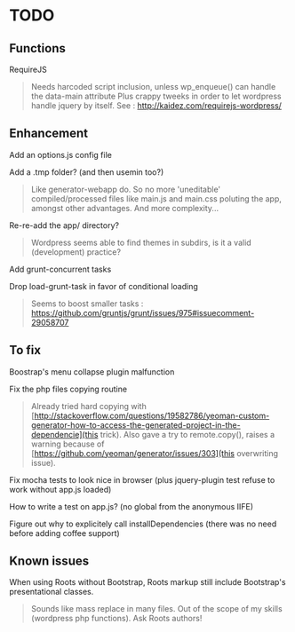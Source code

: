 # TODO

## Functions

RequireJS

> Needs harcoded script inclusion, unless wp_enqueue() can handle the data-main attribute
Plus crappy tweeks in order to let wordpress handle jquery by itself. See : http://kaidez.com/requirejs-wordpress/


## Enhancement

Add an options.js config file

Add a .tmp folder? (and then usemin too?)

> Like generator-webapp do. So no more 'uneditable' compiled/processed files like main.js and main.css poluting the app, amongst other advantages. And more complexity...

Re-re-add the app/ directory?

> Wordpress seems able to find themes in subdirs, is it a valid (development) practice?

Add grunt-concurrent tasks

Drop load-grunt-task in favor of conditional loading

> Seems to boost smaller tasks : https://github.com/gruntjs/grunt/issues/975#issuecomment-29058707


## To fix

Boostrap's menu collapse plugin malfunction

Fix the php files copying routine

> Already tried hard copying with [http://stackoverflow.com/questions/19582786/yeoman-custom-generator-how-to-access-the-generated-project-in-the-dependencie](this trick). Also gave a try to remote.copy(), raises a warning because of [https://github.com/yeoman/generator/issues/303](this overwriting issue).

Fix mocha tests to look nice in browser (plus jquery-plugin test refuse to work without app.js loaded)

How to write a test on app.js? (no global from the anonymous IIFE)

Figure out why to explicitely call installDependencies (there was no need before adding coffee support)


## Known issues

When using Roots without Bootstrap, Roots markup still include Bootstrap's presentational classes.

> Sounds like mass replace in many files. Out of the scope of my skills (wordpress php functions). Ask Roots authors!
